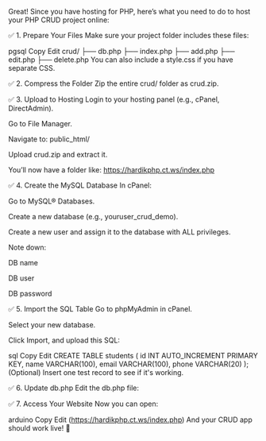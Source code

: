 Great! Since you have hosting for PHP, here’s what you need to do to host your PHP CRUD project online:

✅ 1. Prepare Your Files
Make sure your project folder includes these files:

pgsql
Copy
Edit
crud/
├── db.php
├── index.php
├── add.php
├── edit.php
├── delete.php
You can also include a style.css if you have separate CSS.

✅ 2. Compress the Folder
Zip the entire crud/ folder as crud.zip.

✅ 3. Upload to Hosting
Login to your hosting panel (e.g., cPanel, DirectAdmin).

Go to File Manager.

Navigate to: public_html/

Upload crud.zip and extract it.

You’ll now have a folder like:
https://hardikphp.ct.ws/index.php

✅ 4. Create the MySQL Database
In cPanel:

Go to MySQL® Databases.

Create a new database (e.g., youruser_crud_demo).

Create a new user and assign it to the database with ALL privileges.

Note down:

DB name

DB user

DB password

✅ 5. Import the SQL Table
Go to phpMyAdmin in cPanel.

Select your new database.

Click Import, and upload this SQL:

sql
Copy
Edit
CREATE TABLE students (
    id INT AUTO_INCREMENT PRIMARY KEY,
    name VARCHAR(100),
    email VARCHAR(100),
    phone VARCHAR(20)
);
(Optional) Insert one test record to see if it's working.

✅ 6. Update db.php
Edit the db.php file:


✅ 7. Access Your Website
Now you can open:

arduino
Copy
Edit
(https://hardikphp.ct.ws/index.php)
And your CRUD app should work live! 🎉
